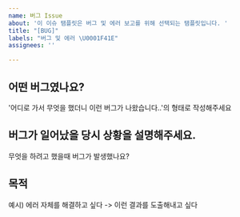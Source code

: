 ```yaml
---
name: 버그 Issue
about: '이 이슈 탬플릿은 버그 및 에러 보고를 위해 선택되는 탬플릿입니다. '
title: "[BUG]"
labels: "버그 및 에러 \U0001F41E"
assignees: ''

---
```


## 어떤 버그였나요? 
'어디로 가서 무엇을 했더니 이런 버그가 나왔습니다..'의 형태로 작성해주세요

## 버그가 일어났을 당시 상황을 설명해주세요.
무엇을 하려고 했을때 버그가 발생했나요?

## 목적 
예시) 에러 자체를 해결하고 싶다 -> 이런 결과를 도출해내고 싶다
